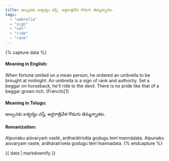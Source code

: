 ```yaml
---
title: అల్పునకు ఐశ్వర్యం వస్తే, అర్ధరాత్రివేళ గొడుగు తెమ్మన్నాడట.
tags:
  - "umbrella"
  - "sign"
  - "set"
  - "ride"
  - "rank"
---
```


{% capture data %}
#### Meaning in English:
When fortune smiled on a mean person, he ordered an umbrella to be brought at midnight.
An umbrella is a sign of rank and authority.
Set a beggar on horseback, he'll ride to the devil.
There is no pride like that of a beggar grown rich. (French)[1]

#### Meaning in Telugu:
అల్పునకు ఐశ్వర్యం వస్తే, అర్ధరాత్రివేళ గొడుగు తెమ్మన్నాడట.

#### Romanization:
Alpunaku aiśvaryaṁ vastē, ardharātrivēḷa goḍugu tem'mannāḍaṭa.
Alpunaku aisvaryam vaste, ardharatrivela godugu tem'mannadata.
{% endcapture %}

{{ data | markdownify }}

